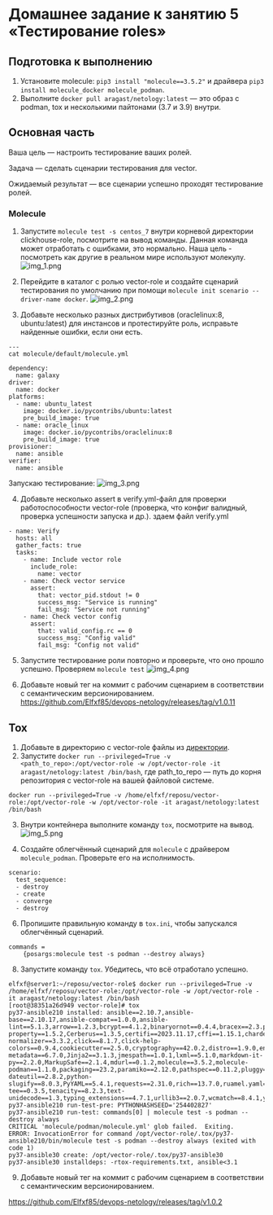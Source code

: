 # Домашнее задание к занятию 5 «Тестирование roles» 

## Подготовка к выполнению

1. Установите molecule: `pip3 install "molecule==3.5.2"` и драйвера `pip3 install molecule_docker molecule_podman`.
2. Выполните `docker pull aragast/netology:latest` —  это образ с podman, tox и несколькими пайтонами (3.7 и 3.9) внутри.

## Основная часть

Ваша цель — настроить тестирование ваших ролей. 

Задача — сделать сценарии тестирования для vector. 

Ожидаемый результат — все сценарии успешно проходят тестирование ролей.

### Molecule

1. Запустите  `molecule test -s centos_7` внутри корневой директории clickhouse-role, посмотрите на вывод команды. Данная команда может отработать с ошибками, это нормально. Наша цель - посмотреть как другие в реальном мире используют молекулу.
![img_1.png](img/task1.png)

2. Перейдите в каталог с ролью vector-role и создайте сценарий тестирования по умолчанию при помощи `molecule init scenario --driver-name docker`.
![img_2.png](img/task2.png)

3. Добавьте несколько разных дистрибутивов (oraclelinux:8, ubuntu:latest) для инстансов и протестируйте роль, исправьте найденные ошибки, если они есть.
```console
---
cat molecule/default/molecule.yml

dependency:
  name: galaxy
driver:
  name: docker
platforms:
  - name: ubuntu_latest
    image: docker.io/pycontribs/ubuntu:latest
    pre_build_image: true
  - name: oracle_linux
    image: docker.io/pycontribs/oraclelinux:8
    pre_build_image: true
provisioner:
  name: ansible
verifier:
  name: ansible

```
Запускаю тестирование:
![img_3.png](img/task3.png)

4. Добавьте несколько assert в verify.yml-файл для  проверки работоспособности vector-role (проверка, что конфиг валидный, проверка успешности запуска и др.).
здаем файл verify.yml
```console
- name: Verify
  hosts: all
  gather_facts: true
  tasks:
    - name: Include vector role
      include_role:
        name: vector
    - name: Check vector service
      assert:
        that: vector_pid.stdout != 0
        success_msg: "Service is running"
        fail_msg: "Service not running"
    - name: Check vector config
      assert:
        that: valid_config.rc == 0
        success_msg: "Config valid"
        fail_msg: "Config not valid"
```


5. Запустите тестирование роли повторно и проверьте, что оно прошло успешно.
Проверяем `molecule test`
![img_4.png](img/task4.png)

6. Добавьте новый тег на коммит с рабочим сценарием в соответствии с семантическим версионированием.
https://github.com/Elfxf85/devops-netology/releases/tag/v1.0.11



## Tox

1. Добавьте в директорию с vector-role файлы из [директории](./example).
2. Запустите `docker run --privileged=True -v <path_to_repo>:/opt/vector-role -w /opt/vector-role -it aragast/netology:latest /bin/bash`, где path_to_repo — путь до корня репозитория с vector-role на вашей файловой системе.
```
docker run --privileged=True -v /home/elfxf/reposu/vector-role:/opt/vector-role -w /opt/vector-role -it aragast/netology:latest /bin/bash
```

3. Внутри контейнера выполните команду `tox`, посмотрите на вывод.
![img_5.png](img/task5.png)

5. Создайте облегчённый сценарий для `molecule` с драйвером `molecule_podman`. Проверьте его на исполнимость.
```
scenario:
  test_sequence:
  - destroy
  - create
  - converge
  - destroy
```

6. Пропишите правильную команду в `tox.ini`, чтобы запускался облегчённый сценарий.
```
commands =
    {posargs:molecule test -s podman --destroy always}
```

8. Запустите команду `tox`. Убедитесь, что всё отработало успешно.
```
elfxf@server1:~/reposu/vector-role$ docker run --privileged=True -v /home/elfxf/reposu/vector-role:/opt/vector-role -w /opt/vector-role -it aragast/netology:latest /bin/bash
[root@38351a26d949 vector-role]# tox
py37-ansible210 installed: ansible==2.10.7,ansible-base==2.10.17,ansible-compat==1.0.0,ansible-lint==5.1.3,arrow==1.2.3,bcrypt==4.1.2,binaryornot==0.4.4,bracex==2.3.post1,cached-property==1.5.2,Cerberus==1.3.5,certifi==2023.11.17,cffi==1.15.1,chardet==5.2.0,charset-normalizer==3.3.2,click==8.1.7,click-help-colors==0.9.4,cookiecutter==2.5.0,cryptography==42.0.2,distro==1.9.0,enrich==1.2.7,idna==3.6,importlib-metadata==6.7.0,Jinja2==3.1.3,jmespath==1.0.1,lxml==5.1.0,markdown-it-py==2.2.0,MarkupSafe==2.1.4,mdurl==0.1.2,molecule==3.5.2,molecule-podman==1.1.0,packaging==23.2,paramiko==2.12.0,pathspec==0.11.2,pluggy==1.2.0,pycparser==2.21,Pygments==2.17.2,PyNaCl==1.5.0,python-dateutil==2.8.2,python-slugify==8.0.3,PyYAML==5.4.1,requests==2.31.0,rich==13.7.0,ruamel.yaml==0.18.5,ruamel.yaml.clib==0.2.8,selinux==0.2.1,six==1.16.0,subprocess-tee==0.3.5,tenacity==8.2.3,text-unidecode==1.3,typing_extensions==4.7.1,urllib3==2.0.7,wcmatch==8.4.1,yamllint==1.26.3,zipp==3.15.0
py37-ansible210 run-test-pre: PYTHONHASHSEED='254402827'
py37-ansible210 run-test: commands[0] | molecule test -s podman --destroy always
CRITICAL 'molecule/podman/molecule.yml' glob failed.  Exiting.
ERROR: InvocationError for command /opt/vector-role/.tox/py37-ansible210/bin/molecule test -s podman --destroy always (exited with code 1)
py37-ansible30 create: /opt/vector-role/.tox/py37-ansible30
py37-ansible30 installdeps: -rtox-requirements.txt, ansible<3.1
```

9. Добавьте новый тег на коммит с рабочим сценарием в соответствии с семантическим версионированием.

https://github.com/Elfxf85/devops-netology/releases/tag/v1.0.2


